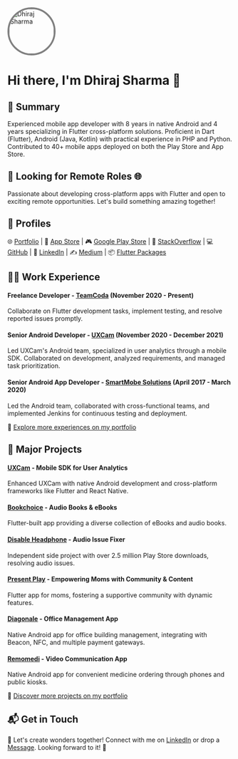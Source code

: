 <a href="https://sharmadhiraj.com/profile/" target="_blank">
  <img src="https://sharmadhiraj.com/profile/img/profile2.jpg" alt="Dhiraj Sharma" style="border-radius: 50%; width: 100px; height: 100px; border: 4px solid #808080;">
</a>

# Hi there, I'm Dhiraj Sharma 👋

## 📝 Summary

Experienced mobile app developer with 8 years in native Android and 4 years specializing in Flutter cross-platform solutions. Proficient in Dart (Flutter), Android (Java, Kotlin) with practical experience in PHP and Python. Contributed to 40+ mobile apps deployed on both the Play Store and App Store.

## 💼 Looking for Remote Roles 🌐

Passionate about developing cross-platform apps with Flutter and open to exciting remote opportunities. Let's build something amazing together!

## 🔗 Profiles

🌐 <a href="https://sharmadhiraj.com/profile/" target="_blank">Portfolio</a> | 📱 <a href="https://apps.apple.com/us/developer/dhiraj-sharma/id1612823569" target="_blank">App Store</a> | 🎮 <a href="https://play.google.com/store/apps/developer?id=Dhiraj+Sharma" target="_blank">Google Play Store</a> | 💬 <a href="https://stackoverflow.com/users/3552066/dhiraj-sharma" target="_blank">StackOverflow</a> | 💻 <a href="https://github.com/sharmadhiraj" target="_blank">GitHub</a> | 👔 <a href="https://www.linkedin.com/in/dhiraj-sharma-84b7ba138/" target="_blank">LinkedIn</a> | ✍️ <a href="https://medium.com/@sharmadhiraj.np" target="_blank">Medium</a> | 📦 <a href="https://pub.dev/publishers/sharmadhiraj.com/packages" target="_blank">Flutter Packages</a>


## 👨‍💻 Work Experience

#### Freelance Developer - <a href="https://teamcoda.com" target="_blank">TeamCoda</a> (November 2020 - Present) 
Collaborate on Flutter development tasks, implement testing, and resolve reported issues promptly.

#### Senior Android Developer - <a href="https://uxcam.com" target="_blank">UXCam</a> (November 2020 - December 2021)
Led UXCam's Android team, specialized in user analytics through a mobile SDK. Collaborated on development, analyzed requirements, and managed task prioritization.

#### Senior Android App Developer - <a href="https://smartmobe.com" target="_blank">SmartMobe Solutions</a> (April 2017 - March 2020)
Led the Android team, collaborated with cross-functional teams, and implemented Jenkins for continuous testing and deployment.

🔗 <a href="https://sharmadhiraj.com/profile/" target="_blank">Explore more experiences on my portfolio</a>

## 🚀 Major Projects

#### <a href="https://uxcam.com" target="_blank">UXCam</a> - Mobile SDK for User Analytics
Enhanced UXCam with native Android development and cross-platform frameworks like Flutter and React Native.

#### <a href="https://play.google.com/store/apps/details?id=com.tnex.bookchoice&hl=en&gl=US" target="_blank">Bookchoice</a> - Audio Books & eBooks
Flutter-built app providing a diverse collection of eBooks and audio books.

#### <a href="https://play.google.com/store/apps/details?id=com.sharmadhiraj.disableheadphone" target="_blank">Disable Headphone</a> - Audio Issue Fixer
Independent side project with over 2.5 million Play Store downloads, resolving audio issues.

#### <a href="https://ppa-dev-staging.web.app/#/launch" target="_blank">Present Play</a> - Empowering Moms with Community & Content
Flutter app for moms, fostering a supportive community with dynamic features.

#### <a href="https://play.google.com/store/apps/details?id=no.fourservice.diagonale&hl=en_US" target="_blank">Diagonale</a> - Office Management App
Native Android app for office building management, integrating with Beacon, NFC, and multiple payment gateways.

#### <a href="https://remomedi.com" target="_blank">Remomedi</a> - Video Communication App
Native Android app for convenient medicine ordering through phones and public kiosks.

🔗 <a href="https://sharmadhiraj.com/profile/" target="_blank">Discover more projects on my portfolio</a>

## 📬 Get in Touch

🚀 Let's create wonders together! Connect with me on <a href="https://www.linkedin.com/in/dhiraj-sharma-84b7ba138/" target="_blank">LinkedIn</a> or drop a <a href="mailto:sharmadhiraj.np@gmail.com" target="_blank">Message</a>. Looking forward to it! 🚀
